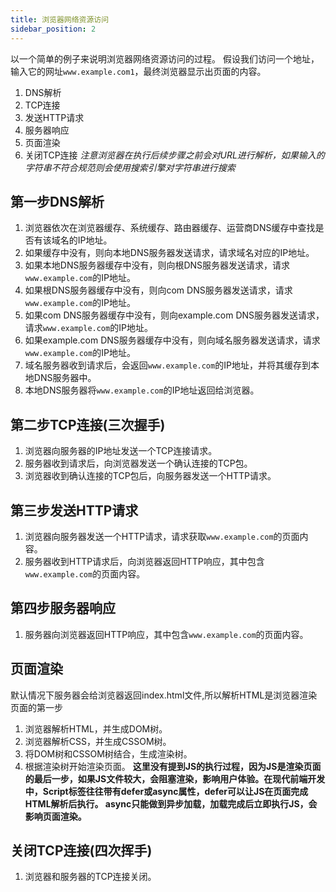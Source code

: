 ```yaml
---
title: 浏览器网络资源访问
sidebar_position: 2
---
```

以一个简单的例子来说明浏览器网络资源访问的过程。
假设我们访问一个地址，输入它的网址`www.example.com1`，最终浏览器显示出页面的内容。

1. DNS解析
2. TCP连接
3. 发送HTTP请求
4. 服务器响应
5. 页面渲染
6. 关闭TCP连接
*注意浏览器在执行后续步骤之前会对URL进行解析，如果输入的字符串不符合规范则会使用搜索引擎对字符串进行搜索*

## 第一步DNS解析

1. 浏览器依次在浏览器缓存、系统缓存、路由器缓存、运营商DNS缓存中查找是否有该域名的IP地址。
2. 如果缓存中没有，则向本地DNS服务器发送请求，请求域名对应的IP地址。
3. 如果本地DNS服务器缓存中没有，则向根DNS服务器发送请求，请求`www.example.com`的IP地址。
4. 如果根DNS服务器缓存中没有，则向com DNS服务器发送请求，请求`www.example.com`的IP地址。
5. 如果com DNS服务器缓存中没有，则向example.com DNS服务器发送请求，请求`www.example.com`的IP地址。
6. 如果example.com DNS服务器缓存中没有，则向域名服务器发送请求，请求`www.example.com`的IP地址。
7. 域名服务器收到请求后，会返回`www.example.com`的IP地址，并将其缓存到本地DNS服务器中。
8. 本地DNS服务器将`www.example.com`的IP地址返回给浏览器。

## 第二步TCP连接(三次握手)

1. 浏览器向服务器的IP地址发送一个TCP连接请求。
2. 服务器收到请求后，向浏览器发送一个确认连接的TCP包。
3. 浏览器收到确认连接的TCP包后，向服务器发送一个HTTP请求。

## 第三步发送HTTP请求

1. 浏览器向服务器发送一个HTTP请求，请求获取`www.example.com`的页面内容。
2. 服务器收到HTTP请求后，向浏览器返回HTTP响应，其中包含`www.example.com`的页面内容。

## 第四步服务器响应

1. 服务器向浏览器返回HTTP响应，其中包含`www.example.com`的页面内容。

## 页面渲染

默认情况下服务器会给浏览器返回index.html文件,所以解析HTML是浏览器渲染页面的第一步

1. 浏览器解析HTML，并生成DOM树。
2. 浏览器解析CSS，并生成CSSOM树。
3. 将DOM树和CSSOM树结合，生成渲染树。
4. 根据渲染树开始渲染页面。
**这里没有提到JS的执行过程，因为JS是渲染页面的最后一步，如果JS文件较大，会阻塞渲染，影响用户体验。在现代前端开发中，Script标签往往带有defer或async属性，defer可以让JS在页面完成HTML解析后执行。 async只能做到异步加载，加载完成后立即执行JS，会影响页面渲染。**

## 关闭TCP连接(四次挥手)

1. 浏览器和服务器的TCP连接关闭。
